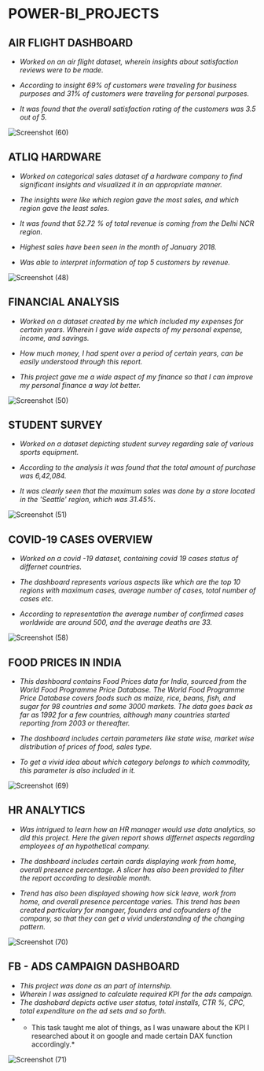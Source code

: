 # POWER-BI_PROJECTS


## AIR FLIGHT DASHBOARD

* *Worked on an air flight dataset, wherein insights about satisfaction reviews were to be made.*

* *According to insight 69% of customers were traveling for business purposes and 31% of customers were
traveling for personal purposes.*

* *It was found that the overall satisfaction rating of the customers was 3.5 out of 5.*


![Screenshot (60)](https://user-images.githubusercontent.com/98949309/188432591-d2bc9a61-d1e6-403b-af54-63bb02fc2ae1.png)



## ATLIQ HARDWARE

* *Worked on categorical sales dataset of a hardware company to find significant insights and visualized it in
an appropriate manner.*

* *The insights were like which region gave the most sales, and which region gave the least sales.*

* *It was found that 52.72 % of total revenue is coming from the Delhi NCR region.*

* *Highest sales have been seen in the month of January 2018.*

* *Was able to interpret information of top 5 customers by revenue.*


![Screenshot (48)](https://user-images.githubusercontent.com/98949309/187695998-26b798cd-99d9-4884-8a99-a2260c6bbf6e.png)



## FINANCIAL ANALYSIS

* *Worked on a dataset created by me which included my expenses for certain years. Wherein I gave wide
aspects of my personal expense, income, and savings.*

* *How much money, I had spent over a period of certain years, can be easily understood through this report.*

* *This project gave me a wide aspect of my finance so that I can improve my personal finance a way lot
better.*

![Screenshot (50)](https://user-images.githubusercontent.com/98949309/187697027-1ca7cbc4-33b0-42ea-8e39-331133c673ae.png)



## STUDENT SURVEY

* *Worked on a dataset depicting student survey regarding sale of various sports equipment.*

* *According to the analysis it was found that the total amount of purchase was 6,42,084.* 

* *It was clearly seen that the maximum sales was done by a store located in the 'Seattle' region, which was 31.45%.*





![Screenshot (51)](https://user-images.githubusercontent.com/98949309/187698013-13b2806b-d01b-472a-9083-d83e2fd01617.png)



## COVID-19 CASES OVERVIEW

* *Worked on a covid -19 dataset, containing covid 19 cases status of differnet countries.*

* *The dashboard represents various aspects like which are the top 10 regions with maximum cases, average number of cases, total number of cases etc.*

* *According to representation the average number of confirmed cases worldwide are around 500, and the average deaths are 33.*






![Screenshot (58)](https://user-images.githubusercontent.com/98949309/188431824-55a5217a-a660-4aa7-aab0-c521ce6c8856.png)



## FOOD PRICES IN INDIA

* *This dashboard contains Food Prices data for India, sourced from the World Food Programme Price Database. The World Food Programme Price Database covers foods such as maize, rice, beans, fish, and sugar for 98 countries and some 3000 markets. The data goes back as far as 1992 for a few countries, although many countries started reporting from 2003 or thereafter.*

* *The dashboard includes certain parameters like state wise, market wise  distribution of prices of food, sales type.*

* *To get a vivid idea about which category belongs to which commodity, this parameter is also included in it.*




![Screenshot (69)](https://user-images.githubusercontent.com/98949309/189639279-1663d201-fd6b-422d-b229-b5089311724c.png)



## HR ANALYTICS

* *Was intrigued to learn how an HR manager would use data analytics, so did this project. Here the given report shows differnet aspects regarding employees of an hypothetical company.*

* *The dashboard includes certain cards displaying work from home, overall presence percentage. A slicer has also been provided to filter the report according to desirable month.*

* *Trend has also been displayed showing how sick leave, work from home, and overall presence percentage varies. This trend has been created particulary for mangaer, founders and cofounders of the company, so that they can get a vivid understanding of the changing pattern.*



![Screenshot (70)](https://user-images.githubusercontent.com/98949309/190984841-1d3bcb51-c421-468c-9ba7-c420ac0e5d20.png)

## FB - ADS CAMPAIGN DASHBOARD

* *This project was done as an part of internship.*
* *Wherein I was assigned to calculate required KPI for the ads campaign.*
* *The dashobard depicts active user status, total installs, CTR %, CPC, total expenditure on the ad sets and so forth.*
* * This task taught me alot of things, as I was unaware about the KPI I researched about it on google and made certain DAX function accordingly.*




![Screenshot (71)](https://user-images.githubusercontent.com/98949309/192106908-63dbcbe0-9e9b-4010-990c-e9928a7d84ee.png)


